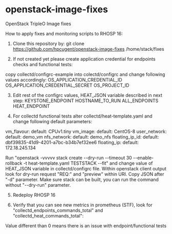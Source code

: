 # openstack-image-fixes
OpenStack TripleO Image fixes

How to apply fixes and monitoring scripts to RHOSP 16:

1. Clone this repository by:
git clone https://github.com/hpcugent/openstack-image-fixes /home/stack/fixes

2. If not created yet please create application credential for endpoints checks and functional tests:

copy collectd/configrc-example into colectd/configrc and change following values accordingly:
  OS_APPLICATION_CREDENTIAL_ID
  OS_APPLICATION_CREDENTIAL_SECRET
  OS_PROJECT_ID

3. Edit rest of the configrc values, HEAT_JSON variable described in next step:
  KEYSTONE_ENDPOINT
  HOSTNAME_TO_RUN
  ALL_ENDPOINTS
  HEAT_ENDPOINT

4. For collectd functional tests alter collectd/heat-template.yaml and change following default parameters:

  vm_flavour:
    default: CPUv1.tiny
  vm_image:
    default: CentOS-8
  user_network:
    default: demo_vm
  nfs_network:
    default: demo_nfs
  floating_ip_id:
    default: dbf39835-41d9-4201-a7bc-b34b7ef32ee6
  floating_ip:
    default: 172.18.245.134

Run "openstack -vvvvv stack create --dry-run --timeout 30 --enable-rollback  -t heat-template.yaml TESTSTACK --fit" and change value of HEAT_JSON variable in collectd/configrc file.
Within openstack client output look for dry-run request "REQ:" and "preview" within URI. Copy JSON after "-d" parameter.
Make sure stack can be built, you can run the command without "--dry-run" parameter.

5. Redeploy RHOSP 16

6. Verify that you can see new metrics in prometheus (STF), look for "collectd_endpoints_commands_total" and "collectd_heat_commands_total":

Value different than 0 means there is an issue with endpoint/functional tests
